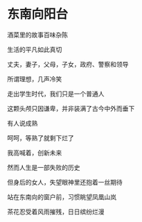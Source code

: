 东南向阳台
================================================

酒菜里的故事百味杂陈

生活的平凡如此真切

丈夫，妻子，父母，子女，政府、警察和领导

所谓理想，几声冷笑

走出学生时代，我们只是一个普通人

这颗头颅只因谦卑，并非装满了古今中外而垂下



有人说成熟

呵呵，等熟了就剩下烂了

我高喊着，创新未来

然而人生是一部失败的历史

但身后的女人，失望眼神里还抱着一丝期待



站在东南向的窗户前，习惯眺望凤凰山岚

茶花忍受着风雨摧残，日日缤纷烂漫

